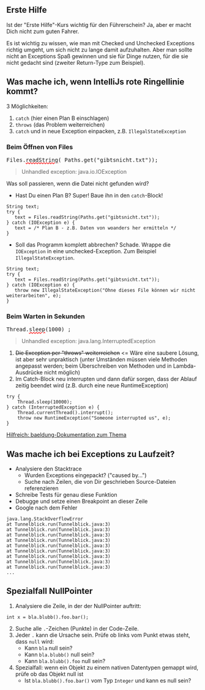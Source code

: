 ## Erste Hilfe

Ist der "Erste Hilfe"-Kurs wichtig für den Führerschein? Ja, aber er macht Dich nicht zum guten Fahrer.

Es ist wichtig zu wissen, wie man mit Checked und Unchecked Exceptions richtig umgeht, um sich nicht zu lange damit
aufzuhalten. Aber man sollte nicht an Exceptions Spaß gewinnen und sie für Dinge nutzen, für die sie nicht gedacht
sind (zweiter Return-Type zum Beispiel).

## Was mache ich, wenn IntelliJs rote Ringellinie kommt?

3 Möglichkeiten:
1. `catch` (hier einen Plan B einschlagen)
2. `throws` (das Problem weiterreichen)
3. `catch` und in neue Exception einpacken, z.B. `IllegalStateException`

### Beim Öffnen von Files

<span style="font-family: MONOSPACE">Files.<span style="text-decoration: underline wavy red;">readString</span>(
Paths.get("gibtsnicht.txt"));

> Unhandled exception: java.io.IOException

Was soll passieren, wenn die Datei nicht gefunden wird?

* Hast Du einen Plan B? Super! Baue ihn in den `catch`-Block!

```
String text;
try {
   text = Files.readString(Paths.get("gibtsnicht.txt"));
} catch (IOException e) {
   text = /* Plan B - z.B. Daten von woanders her ermitteln */
}
```

* Soll das Programm komplett abbrechen? Schade. Wrappe die `IOException` in eine unchecked-Exception. Zum
  Beispiel `IllegalStateException`.

```
String text;
try {
   text = Files.readString(Paths.get("gibtsnicht.txt"));
} catch (IOException e) {
   throw new IllegalStateException("Ohne dieses File können wir nicht weiterarbeiten", e);
}
```

### Beim Warten in Sekunden

<span style="font-family: MONOSPACE">Thread.<span style="text-decoration: underline wavy red;">sleep</span>(1000)
;</span>

> Unhandled exception: java.lang.InterruptedException

1. ~~Die Exception per "throws" weiterreichen~~ <= Wäre eine saubere Lösung, ist aber sehr unpraktisch (unter Umständen
   müssen viele Methoden angepasst werden; beim Überschreiben von Methoden und in Lambda-Ausdrücke nicht möglich)
2. Im Catch-Block neu interrupten und dann dafür sorgen, dass der Ablauf zeitig beendet wird (z.B. durch eine neue
   RuntimeException)

```
try {
    Thread.sleep(10000);
} catch (InterruptedException e) {
    Thread.currentThread().interrupt();
    throw new RuntimeException("Someone interrupted us", e);
}
```

[Hilfreich: baeldung-Dokumentation zum Thema](https://www.baeldung.com/java-interrupted-exception#how-to-handle-an-interruptedexception)

## Was mache ich bei Exceptions zu Laufzeit?

* Analysiere den Stacktrace
    * Wurden Exceptions eingepackt? ("caused by...")
    * Suche nach Zeilen, die von Dir geschrieben Source-Dateien referenzieren
* Schreibe Tests für genau diese Funktion
* Debugge und setze einen Breakpoint an dieser Zeile
* Google nach dem Fehler

```
java.lang.StackOverflowError
at Tunnelblick.run(Tunnelblick.java:3)
at Tunnelblick.run(Tunnelblick.java:3)
at Tunnelblick.run(Tunnelblick.java:3)
at Tunnelblick.run(Tunnelblick.java:3)
at Tunnelblick.run(Tunnelblick.java:3)
at Tunnelblick.run(Tunnelblick.java:3)
at Tunnelblick.run(Tunnelblick.java:3)
at Tunnelblick.run(Tunnelblick.java:3)
at Tunnelblick.run(Tunnelblick.java:3)
...
```

## Spezialfall NullPointer

1. Analysiere die Zeile, in der der NullPointer auftritt:

```
int x = bla.blubb().foo.bar();
```

2. Suche alle `.`-Zeichen (Punkte) in der Code-Zeile.
3. Jeder `.` kann die Ursache sein. Prüfe ob links vom Punkt etwas steht, dass `null` wird:
    * Kann `bla` null sein?
    * Kann `bla.blubb()` null sein?
    * Kann `bla.blubb().foo` null sein?
4. Spezialfall: wenn ein Objekt zu einem nativen Datentypen gemappt wird, prüfe ob das Objekt null ist
    * Ist `bla.blubb().foo.bar()` vom Typ `Integer` und kann es null sein?
